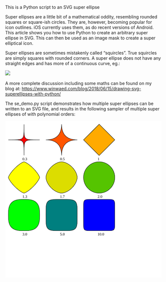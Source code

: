 This is a Python script to an SVG super ellipse

Super ellipses are a little bit of a mathematical oddity, resembling rounded squares or square-ish circles. They are, however, becoming popular for icon outlines. iOS currently uses them, as do recent versions of Android. This article shows you how to use Python to create an arbitrary super ellipse in SVG. This can then be used as an image mask to create a super elliptical icon.

Super ellipses are sometimes mistakenly called “squircles”. True squircles are simply squares with rounded corners. A super ellipse does not have any straight edges and has more of a continuous curve, eg.:

<img src="https://www.winwaed.com/blog/wp-content/uploads/2018/06/test-svgwrite.svg?sanitize=true">

A more complete discussion including some maths can be found on my blog at: https://www.winwaed.com/blog/2018/06/15/drawing-svg-superellipses-with-python/

The se_demo.py script demonstrates how multiple super ellipses can be written to an SVG file, and results in the following sampler of multiple super ellipses of with polynomial orders:

<img src="https://github.com/winwaed/superellipse/blob/master/multiple.svg?sanitize=true">
